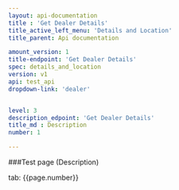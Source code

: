 ```yaml
---
layout: api-documentation
title : 'Get Dealer Details'
title_active_left_menu: 'Details and Location'
title_parent: Api documentation

amount_version: 1
title-endpoint: 'Get Dealer Details'
spec: details_and_location
version: v1
api: test_api
dropdown-link: 'dealer'


level: 3
description_edpoint: 'Get Dealer Details'
title_md : Description
number: 1

---
```




###Test page (Description)

tab: {{page.number}}

